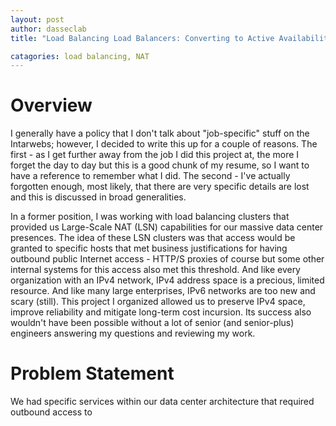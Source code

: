 ```yaml
---
layout: post
author: dasseclab
title: "Load Balancing Load Balancers: Converting to Active Availability"

catagories: load balancing, NAT
---
```

# Overview
I generally have a policy that I don't talk about "job-specific" stuff on the Intarwebs; however, I decided to write this up for a couple of reasons. The first - as I get further away from the job I did this project at, the more I forget the day to day but this is a good chunk of my resume, so I want to have a reference to remember what I did. The second - I've actually forgotten enough, most likely, that there are very specific details are lost and this is discussed in broad generalities. 

In a former position, I was working with load balancing clusters that provided us Large-Scale NAT (LSN) capabilities for our massive data center presences. The idea of these LSN clusters was that access would be granted to specific hosts that met business justifications for having outbound public Internet access - HTTP/S proxies of course but some other internal systems for this access also met this threshold. And like every organization with an IPv4 network, IPv4 address space is a precious, limited resource. And like many large enterprises, IPv6 networks are too new and scary (still). This project I organized allowed us to preserve IPv4 space, improve reliability and mitigate long-term cost incursion. Its success also wouldn't have been possible without a lot of senior (and senior-plus) engineers answering my questions and reviewing my work. 

# Problem Statement
We had specific services within our data center architecture that required outbound access to 